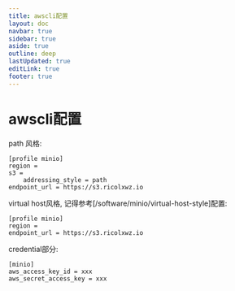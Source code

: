 ```yaml
---
title: awscli配置
layout: doc
navbar: true
sidebar: true
aside: true
outline: deep
lastUpdated: true
editLink: true
footer: true
---
```


# awscli配置

path 风格:

```
[profile minio]
region = 
s3 =
	addressing_style = path
endpoint_url = https://s3.ricolxwz.io
```

virtual host风格, 记得参考[/software/minio/virtual-host-style]配置:

```
[profile minio]
region = 
endpoint_url = https://s3.ricolxwz.io
```

credential部分:

```
[minio]
aws_access_key_id = xxx
aws_secret_access_key = xxx
```